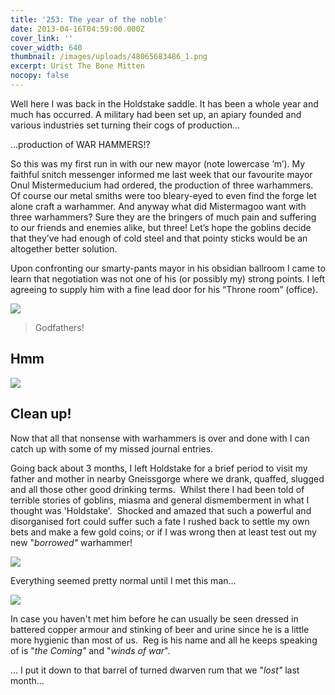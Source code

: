 ```yaml
---
title: '253: The year of the noble'
date: 2013-04-16T04:59:00.000Z
cover_link: ''
cover_width: 640
thumbnail: /images/uploads/48065683486_1.png
excerpt: Urist The Bone Mitten
nocopy: false
---
```

Well here I was back in the Holdstake saddle.  It has been a whole year and much has occurred.  A military had been set up, an apiary founded and various industries set turning their cogs of production…

…production of WAR HAMMERS!?  

So this was my first run in with our new mayor (note lowercase ’m’).  My faithful snitch messenger informed me last week that our favourite mayor Onul Mistermeducium had ordered, the production of three warhammers. Of course our metal smiths were too bleary-eyed to even find the forge let alone craft a warhammer.  And anyway what did Mistermagoo want with three warhammers? Sure they are the bringers of much pain and suffering to our friends and enemies alike, but three!  Let’s hope the goblins decide that they’ve had enough of cold steel and that pointy sticks would be an altogether better solution.

Upon confronting our smarty-pants mayor in his obsidian ballroom I came to learn that negotiation was not one of his (or possibly my) strong points.  I left agreeing to supply him with a fine lead door for his “Throne room” (office).

![](/images/uploads/48064577476_0.png)

> Godfathers!

## Hmm

![](/images/uploads/48064744383.png)

## Clean up!

Now that all that nonsense with warhammers is over and done with I can catch up with some of my missed journal entries.

Going back about 3 months, I left Holdstake for a brief period to visit my father and mother in nearby Gneissgorge where we drank, quaffed, slugged and all those other good drinking terms.  Whilst there I had been told of terrible stories of goblins, miasma and general dismemberment in what I thought was 'Holdstake'.  Shocked and amazed that such a powerful and disorganised fort could suffer such a fate I rushed back to settle my own bets and make a few gold coins; or if I was wrong then at least test out my new "_borrowed"_ warhammer!

![](/images/uploads/48065683486_0.png)

Everything seemed pretty normal until I met this man...

![](/images/uploads/48065683486_1.png)

In case you haven't met him before he can usually be seen dressed in battered copper armour and stinking of beer and urine since he is a little more hygienic than most of us.  Reg is his name and all he keeps speaking of is "_the Coming"_ and "_winds of war_".

... I put it down to that barrel of turned dwarven rum that we "_lost"_ last month...
